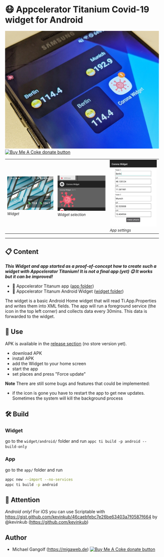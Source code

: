# 😷 Appcelerator Titanium Covid-19 widget for Android

<img src="app.jpg" alt="app"/>

<br/>
<span class="badge-buymeacoffee"><a href="https://www.buymeacoffee.com/miga" title="donate"><img src="https://img.shields.io/badge/buy%20me%20a%20coke-donate-orange.svg" alt="Buy Me A Coke donate button" /></a></span>

<table>
<tr>
<td>
<img src="preview0.jpg" alt="preview"/><br/>
<small><i>Widget</i></small>
</td>
<td>
<img src="preview1.png" alt="preview"/><br/>
<small><i>Widget selection</i></small>
</td>

<td>
<img src="preview2.png" alt="preview"/><br/>
<small><i>App settings</i></small>
</td>
</tr>
</table>

<hr/>

## 📋 Content

<i><b>This Widget and app started as a proof-of-concept how to create such a widget with Appcelerator Titanium! It is not a final app (yet) 😉 It works but it can be improved!</b></i>

* 📱 Appcelerator Titanum app (<a href="/app">app folder</a>)
* 📱 Appcelerator Titanum Android Widget (<a href="/widget">widget folder</a>)

The widget is a basic Android Home widget that will read Ti.App.Properties and writes them into XML fields. The app will run a foreground service (the icon in the top left corner) and collects data every 30mins. This data is forwarded to the widget.

## 📲 Use

APK is available in the <a href="https://github.com/m1ga/ti.coronawidget/releases/">release section</a> (no store version yet).
* download APK
* install APK
* add the Widget to your home screen
* start the app
* set places and press "Force update"

**Note**
There are still some bugs and features that could be implemented:
* if the icon is gone you have to restart the app to get new updates. Sometimes the system will kill the background process

## 🛠 Build
### Widget

go to the `widget/android/` folder and run
```appc ti build -p android --build-only```

### App

go to the `app/` folder and run
```bash
appc new --import --no-services
appc ti build -p android
```

## 🚨 Attention
_Android only!_ For iOS you can use Scriptable with https://gist.github.com/kevinkub/46caebfebc7e26be63403a7f0587f664 by @kevinkub (https://github.com/kevinkub)


## Author
* Michael Gangolf (https://migaweb.de) <span class="badge-buymeacoffee"><a href="https://www.buymeacoffee.com/miga" title="donate"><img src="https://img.shields.io/badge/buy%20me%20a%20coke-donate-orange.svg" alt="Buy Me A Coke donate button" /></a></span>

